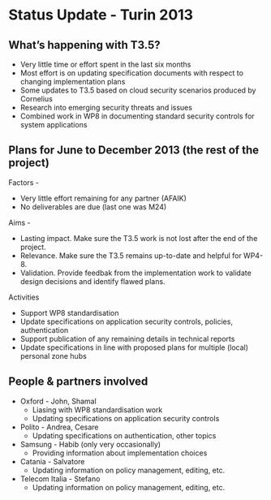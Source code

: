 Status Update - Turin 2013
==========================

What’s happening with T3.5?
---------------------------

-   Very little time or effort spent in the last six months
-   Most effort is on updating specification documents with respect to changing implementation plans
-   Some updates to T3.5 based on cloud security scenarios produced by Cornelius
-   Research into emerging security threats and issues
-   Combined work in WP8 in documenting standard security controls for system applications

Plans for June to December 2013 (the rest of the project)
---------------------------------------------------------

Factors -

-   Very little effort remaining for any partner (AFAIK)
-   No deliverables are due (last one was M24)

Aims -

-   Lasting impact. Make sure the T3.5 work is not lost after the end of the project.
-   Relevance. Make sure the T3.5 remains up-to-date and helpful for WP4-8.
-   Validation. Provide feedbak from the implementation work to validate design decisions and identify flawed plans.

Activities

-   Support WP8 standardisation
-   Update specifications on application security controls, policies, authentication
-   Support publication of any remaining details in technical reports
-   Update specifications in line with proposed plans for multiple (local) personal zone hubs

People & partners involved
--------------------------

-   Oxford - John, Shamal
    -   Liasing with WP8 standardisation work
    -   Updating specifications on application security controls
-   Polito - Andrea, Cesare
    -   Updating specifications on authentication, other topics
-   Samsung - Habib (only very occasionally)
    -   Providing information about implementation choices
-   Catania - Salvatore
    -   Updating information on policy management, editing, etc.
-   Telecom Italia - Stefano
    -   Updating information on policy management, editing, etc.

